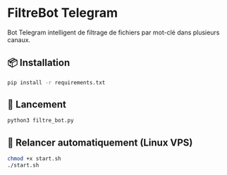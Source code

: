 # FiltreBot Telegram

Bot Telegram intelligent de filtrage de fichiers par mot-clé dans plusieurs canaux.

## 📦 Installation

```bash
pip install -r requirements.txt
```

## 🚀 Lancement

```bash
python3 filtre_bot.py
```

## 🔁 Relancer automatiquement (Linux VPS)

```bash
chmod +x start.sh
./start.sh
```
